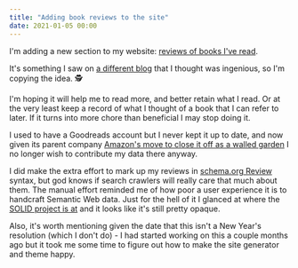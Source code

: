 ```yaml
---
title: "Adding book reviews to the site"
date: 2021-01-05 00:00
---
```


I'm adding a new section to my website: [reviews of books I've read](/book-reviews).

It's something I saw on [a different blog](https://sirupsen.com/books/) that I thought was ingenious, so I'm copying the idea. 🕵️

I'm hoping it will help me to read more, and better retain what I read. Or at the very least keep a record of what I thought of a book that I can refer to later. If it turns into more chore than beneficial I may stop doing it.

I used to have a Goodreads account but I never kept it up to date, and now given its parent company [Amazon's move to close it off as a walled garden](https://news.ycombinator.com/item?id=25405737) I no longer wish to contribute my data there anyway.

I did make the extra effort to mark up my reviews in [schema.org Review](https://schema.org/Review) syntax, but god knows if search crawlers will really care that much about them. The manual effort reminded me of how poor a user experience it is to handcraft Semantic Web data. Just for the hell of it I glanced at where the [SOLID project is at](https://github.com/solid/solid-spec/) and it looks like it's still pretty opaque.

Also, it's worth mentioning given the date that this isn't a New Year's resolution (which I don't do) - I had started working on this a couple months ago but it took me some time to figure out how to make the site generator and theme happy.
